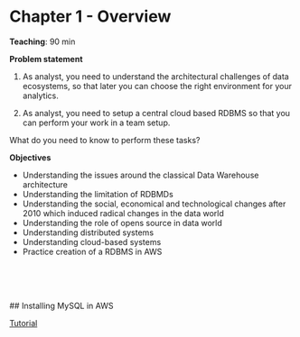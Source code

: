 # Chapter 1 - Overview

**Teaching**: 90 min

**Problem statement**
1. As analyst, you need to understand the architectural challenges of data ecosystems, so that later you can choose the right environment for your analytics. 

2. As analyst, you need to setup a central cloud based RDBMS so that you can perform your work in a team setup. 

What do you need to know to perform these tasks?

**Objectives**
* Understanding the issues around the classical Data Warehouse architecture
* Understanding the limitation of RDBMDs
* Understanding the social, economical and technological changes after 2010 which induced radical changes in the data world
* Understanding the role of opens source in data world
* Understanding distributed systems
* Understanding cloud-based systems
* Practice creation of a RDBMS in AWS



<br/><br/><br/>

<a name="aws"/>
## Installing MySQL in AWS

[Tutorial](/DSD1//AWS/)
